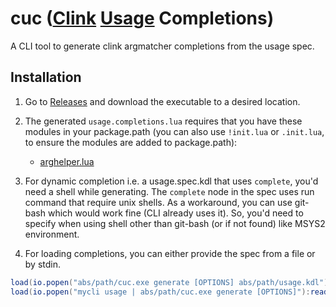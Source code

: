 # cuc ([Clink](https://github.com/chrisant996/clink) [Usage](https://github.com/jdx/usage) Completions)

A CLI tool to generate clink argmatcher completions from the usage spec.

## Installation

1. Go to [Releases](https://github.com/IMXEren/cuc/releases/latest) and download the executable to a desired location.

2. The generated `usage.completions.lua` requires that you have these modules in your package.path (you can also use `!init.lua` or `.init.lua`, to ensure the modules are added to package.path):

    - [arghelper.lua](./modules/arghelper.lua)

3. For dynamic completion i.e. a usage.spec.kdl that uses `complete`, you'd need a shell while generating. The `complete` node in the spec uses run command that require unix shells. As a workaround, you can use git-bash which would work fine (CLI already uses it). So, you'd need to specify when using shell other than git-bash (or if not found) like MSYS2 environment.

4. For loading completions, you can either provide the spec from a file or by stdin.

```lua
load(io.popen("abs/path/cuc.exe generate [OPTIONS] abs/path/usage.kdl"):read("*a"))()
load(io.popen("mycli usage | abs/path/cuc.exe generate [OPTIONS]"):read("*a"))()
```
